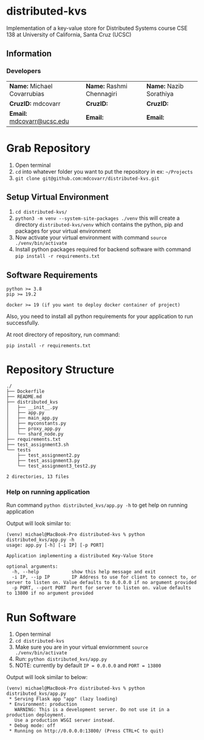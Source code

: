 # distributed-kvs
Implementation of a key-value store for Distributed Systems course
CSE 138 at University of California, Santa Cruz (UCSC)

## Information

### Developers
|                               |                               |                               |
| ----------------------------- | ----------------------------- | ----------------------------- |
|**Name:** Michael Covarrubias  |**Name:** Rashmi Chennagiri    |**Name:** Nazib Sorathiya      |
|**CruzID:** mdcovarr           |**CruzID:**                    |**CruzID:**                    |
|**Email:** mdcovarr@ucsc.edu   |**Email:**                     |**Email:**                     |

# Grab Repository
1. Open terminal
2. `cd` into whatever folder you want to put the repository in ex: `~/Projects`
3. `git clone git@github.com:mdcovarr/distributed-kvs.git`

## Setup Virtual Environment
1. `cd distributed-kvs/`
2. `python3 -m venv --system-site-packages ./venv` this will create a directory `distributed-kvs/venv` which
contains the python, pip and packages for your virtual environment
3. Now activate your virtual environment with command `source ./venv/bin/activate`
4. Install python packages required for backend software with command `pip install -r requirements.txt`

## Software Requirements
```
python >= 3.8
pip >= 19.2

docker >= 19 (if you want to deploy docker container of project)
```

Also, you need to install all python requirements for your application to
run successfully.

At root directory of repository, run command:
```
pip install -r requirements.txt
```

# Repository Structure
```
./
├── Dockerfile
├── README.md
├── distributed_kvs
│   ├── __init__.py
│   ├── app.py
│   ├── main_app.py
│   ├── myconstants.py
│   ├── proxy_app.py
│   └── shard_node.py
├── requirements.txt
├── test_assignment3.sh
└── tests
    ├── test_assignment2.py
    ├── test_assignment3.py
    └── test_assignment3_test2.py

2 directories, 13 files
```

### Help on running application
Run command `python distributed_kvs/app.py -h` to get help on running application

Output will look similar to:
```
(venv) michael@MacBook-Pro distributed-kvs % python distributed_kvs/app.py -h
usage: app.py [-h] [-i IP] [-p PORT]

Application implementing a distributed Key-Value Store

optional arguments:
  -h, --help            show this help message and exit
  -i IP, --ip IP        IP Address to use for client to connect to, or server to listen on. Value defaults to 0.0.0.0 if no argument provided
  -p PORT, --port PORT  Port for server to listen on. value defaults to 13800 if no argument provided
```

# Run Software
1. Open terminal
2. `cd distributed-kvs`
3. Make sure you are in your virtual enviornment `source ./venv/bin/activate`
4. Run: `python distributed_kvs/app.py`
5. NOTE: currently by default `IP = 0.0.0.0` and `PORT = 13800`

Output will look similar to below:
```
(venv) michael@MacBook-Pro distributed-kvs % python distributed_kvs/app.py
 * Serving Flask app "app" (lazy loading)
 * Environment: production
   WARNING: This is a development server. Do not use it in a production deployment.
   Use a production WSGI server instead.
 * Debug mode: off
 * Running on http://0.0.0.0:13800/ (Press CTRL+C to quit)
```